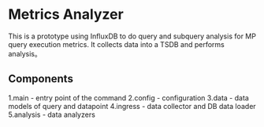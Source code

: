 # Metrics Analyzer

This is a prototype using InfluxDB to do query and subquery analysis for MP query execution metrics.
It collects data into a TSDB and performs analysis。

## Components

1.main - entry point of the command
2.config - configuration
3.data - data models of query and datapoint
4.ingress - data collector and DB data loader
5.analysis - data analyzers
